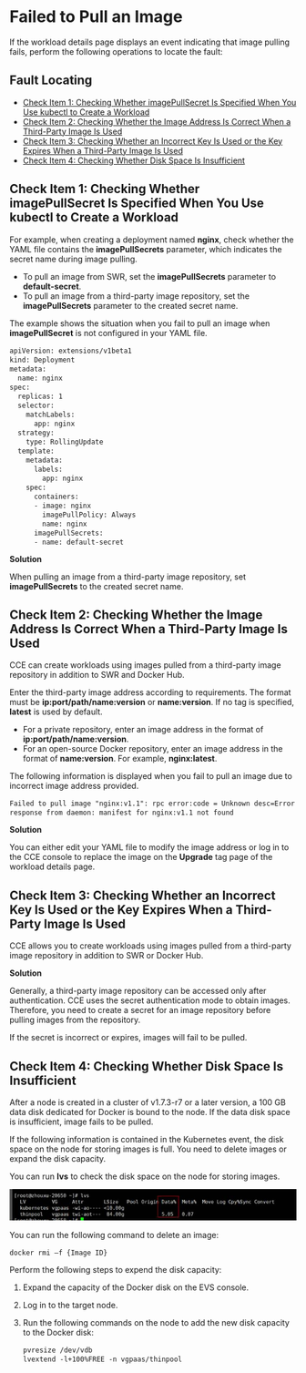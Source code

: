 # Failed to Pull an Image<a name="cce_faq_00015"></a>

If the  workload  details page displays an event indicating that image pulling fails, perform the following operations to locate the fault:

## Fault Locating<a name="en-us_topic_0242566251_section43315267479"></a>

-   [Check Item 1: Checking Whether imagePullSecret Is Specified When You Use kubectl to Create a Workload](#en-us_topic_0242566251_section629791052512)
-   [Check Item 2: Checking Whether the Image Address Is Correct When a Third-Party Image Is Used](#en-us_topic_0242566251_section819316261313)
-   [Check Item 3: Checking Whether an Incorrect Key Is Used or the Key Expires When a Third-Party Image Is Used](#en-us_topic_0242566251_section9312113135616)
-   [Check Item 4: Checking Whether Disk Space Is Insufficient](#en-us_topic_0242566251_section165209286116)

## Check Item 1: Checking Whether  **imagePullSecret**  Is Specified When You Use kubectl to Create a Workload<a name="en-us_topic_0242566251_section629791052512"></a>

For example, when creating a deployment named  **nginx**, check whether the YAML file contains the  **imagePullSecrets**  parameter, which indicates the secret name during image pulling.

-   To pull an image from SWR, set the  **imagePullSecrets**  parameter to  **default-secret**.
-   To pull an image from a third-party image repository, set the  **imagePullSecrets**  parameter to the created secret name.

The example shows the situation when you fail to pull an image when  **imagePullSecret**  is not configured in your YAML file.

```
apiVersion: extensions/v1beta1
kind: Deployment
metadata:
  name: nginx
spec:
  replicas: 1
  selector:
    matchLabels:
      app: nginx
  strategy:
    type: RollingUpdate
  template:
    metadata:
      labels:
        app: nginx
    spec:
      containers:
      - image: nginx 
        imagePullPolicy: Always
        name: nginx
      imagePullSecrets:
      - name: default-secret
```

**Solution**

When pulling an image from a third-party image repository, set  **imagePullSecrets**  to the created secret name.

## Check Item 2: Checking Whether the Image Address Is Correct When a Third-Party Image Is Used<a name="en-us_topic_0242566251_section819316261313"></a>

CCE can create workloads using images pulled from a third-party image repository in addition to SWR and Docker Hub.

Enter the third-party image address according to requirements. The format must be  **ip:port/path/name:version**  or  **name:version**. If no tag is specified,  **latest**  is used by default.

-   For a private repository, enter an image address in the format of  **ip:port/path/name:version**.
-   For an open-source Docker repository, enter an image address in the format of  **name:version**. For example,  **nginx:latest**.

The following information is displayed when you fail to pull an image due to incorrect image address provided.

```
Failed to pull image "nginx:v1.1": rpc error:code = Unknown desc=Error response from daemon: manifest for nginx:v1.1 not found
```

**Solution**

You can either edit your YAML file to modify the image address or log in to the CCE console to replace the image on the  **Upgrade**  tag page of the workload details page.

## Check Item 3: Checking Whether an Incorrect Key Is Used or the Key Expires When a Third-Party Image Is Used<a name="en-us_topic_0242566251_section9312113135616"></a>

CCE allows you to create workloads using images pulled from a third-party image repository in addition to SWR or Docker Hub.

**Solution**

Generally, a third-party image repository can be accessed only after authentication. CCE uses the secret authentication mode to obtain images. Therefore, you need to create a secret for an image repository before pulling images from the repository.

If the secret is incorrect or expires, images will fail to be pulled.

## Check Item 4: Checking Whether Disk Space Is Insufficient<a name="en-us_topic_0242566251_section165209286116"></a>

After a node is created in a cluster of v1.7.3-r7 or a later version, a 100 GB data disk dedicated for Docker is bound to the node. If the data disk space is insufficient, image fails to be pulled.

If the following information is contained in the Kubernetes event, the disk space on the node for storing images is full. You need to delete images or expand the disk capacity.

You can run  **lvs**  to check the disk space on the node for storing images.

![](figures/lvs.jpg)

You can run the following command to delete an image:

```
docker rmi –f {Image ID}
```

Perform the following steps to expend the disk capacity:

1.  Expand the capacity of the Docker disk on the EVS console.
2.  Log in to the target node.
3.  Run the following commands on the node to add the new disk capacity to the Docker disk:

    ```
    pvresize /dev/vdb
    lvextend -l+100%FREE -n vgpaas/thinpool
    ```


